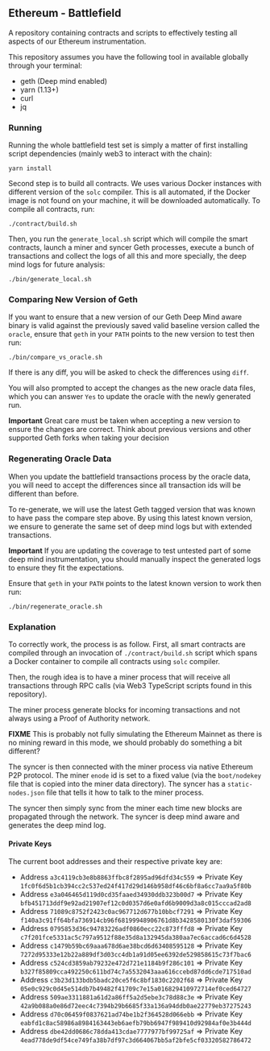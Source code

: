 ## Ethereum - Battlefield

A repository containing contracts and scripts to effectively testing
all aspects of our Ethereum instrumentation.

This repository assumes you have the following tool in available
globally through your terminal:

- geth (Deep mind enabled)
- yarn (1.13+)
- curl
- jq

### Running

Running the whole battlefield test set is simply a matter of
first installing script dependencies (mainly web3 to interact
with the chain):

    yarn install

Second step is to build all contracts. We uses various Docker instances
with different version of the `solc` compiler. This is all automated, if
the Docker image is not found on your machine, it will be downloaded
automatically. To compile all contracts, run:

    ./contract/build.sh

Then, you run the `generate_local.sh` script which will compile the
smart contracts, launch a miner and syncer Geth processes,
execute a bunch of transactions and collect the logs of
all this and more specially, the deep mind logs for future
analysis:

    ./bin/generate_local.sh

### Comparing New Version of Geth

If you want to ensure that a new version of our Geth Deep Mind
aware binary is valid against the previously saved valid baseline
version called the `oracle`, ensure that `geth` in your `PATH` points
to the new version to test then run:

    ./bin/compare_vs_oracle.sh

If there is any diff, you will be asked to check the differences using
`diff`.

You will also prompted to accept the changes as the new oracle data files,
which you can answer `Yes` to update the oracle with the newly generated run.

**Important** Great care must be taken when accepting a new version to ensure the
changes are correct. Think about previous versions and other supported Geth forks when
taking your decision

### Regenerating Oracle Data

When you update the battlefield transactions process by the oracle data, you will
need to accept the differences since all transaction ids will be different than before.

To re-generate, we will use the latest Geth tagged version that was known to have pass
the compare step above. By using this latest known version, we ensure to generate the
same set of deep mind logs but with extended transactions.

**Important** If you are updating the coverage to test untested part of some deep mind
instrumentation, you should manually inspect the generated logs to ensure they fit the
expectations.

Ensure that `geth` in your `PATH` points to the latest known version to work then run:

    ./bin/regenerate_oracle.sh

### Explanation

To correctly work, the process is as follow. First, all
smart contracts are compiled through an invocation of
`./contract/build.sh` script which spans a Docker
container to compile all contracts using `solc` compiler.

Then, the rough idea is to have a miner process that will
receive all transactions through RPC calls (via Web3 TypeScript
scripts found in this repository).

The miner process generate blocks for incoming transactions
and not always using a Proof of Authority network.

**FIXME** This is probably not fully simulating the Ethereum
Mainnet as there is no mining reward in this mode, we should
probably do something a bit different?

The syncer is then connected with the miner process via native
Ethereum P2P protocol. The miner `enode` id is set to a fixed
value (via the `boot/nodekey` file that is copied into the
miner data directory). The syncer has a `static-nodes.json`
file that tells it how to talk to the miner process.

The syncer then simply sync from the miner each time new
blocks are propagated through the network. The syncer is
deep mind aware and generates the deep mind log.

#### Private Keys

The current boot addresses and their respective private key are:

- Address `a3c4119cb3e8b8863ffbc8f2895ad96dfd34c559` => Private Key `1fc0f6d5b1cb394cc2c537ed24f417d29d146b958df46c6bf8a6cc7aa9a5f80b`
- Address `e3a046465d119d0cd35faaed34930ddb323b00d7` => Private Key `bfb451713ddf9e92ad21907ef12c0d0357d6e0afd6b9009d3a8c015cccad2ad8`
- Address `71089c8752f2423c0ac967712d677b10bbcf7291` => Private Key `f140a3c91ff64bfa736914cb96f68199948906761d8b3428580130f3daf59306`
- Address `0795853d36c94783226adf0860ecc22c873fffd8` => Private Key `c7f201fce5331ac5c797a9512f88e35d8a132945da380aa7ec6accad6c6d4528`
- Address `c1479b59bc69aaa678d6ae38bcd6d63408595128` => Private Key `7272d95333e12b22a889df3d03cc4db1a91d05ee6392de529858615c73f7bac6`
- Address `c524cd3859ab79232e472d721e1184b9f286c101` => Private Key `b327f85809cca492250c611bd74c7a5532043aaa616ccebd87dd6cde717510ad`
- Address `c3b23d133bdb5badc20ce5f6c8bf1830c2202f68` => Private Key `05e0c929c0d45e514db7b49482f41709c7e15a016829410972714ef0ced64727`
- Address `509ae3311881a61d2a86ff5a2d5ebe3c78d88c3e` => Private Key `42a9b088a0e86d72eec4c7394b29b6685f33a136a94ddb0ae22779eb37275243`
- Address `d70c06459f0837621ad74be1b2f364528d066ebb` => Private Key `eabfd1c8ac58986a8984163443eb6aefb79bb6947f989410d92984af0e3b444d`
- Address `dbe42dd0686c78dda413cdae7777977bf99725af` => Private Key `4ead778de9df54ce749fa38b7df97c3d664067bb5af2bfe5cf03320582786472`
